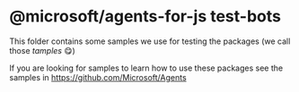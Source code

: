 # @microsoft/agents-for-js test-bots

This folder contains some samples we use for testing the packages (we call those _tamples_ 😋)

If you are looking for samples to learn how to use these packages see the samples in https://github.com/Microsoft/Agents
